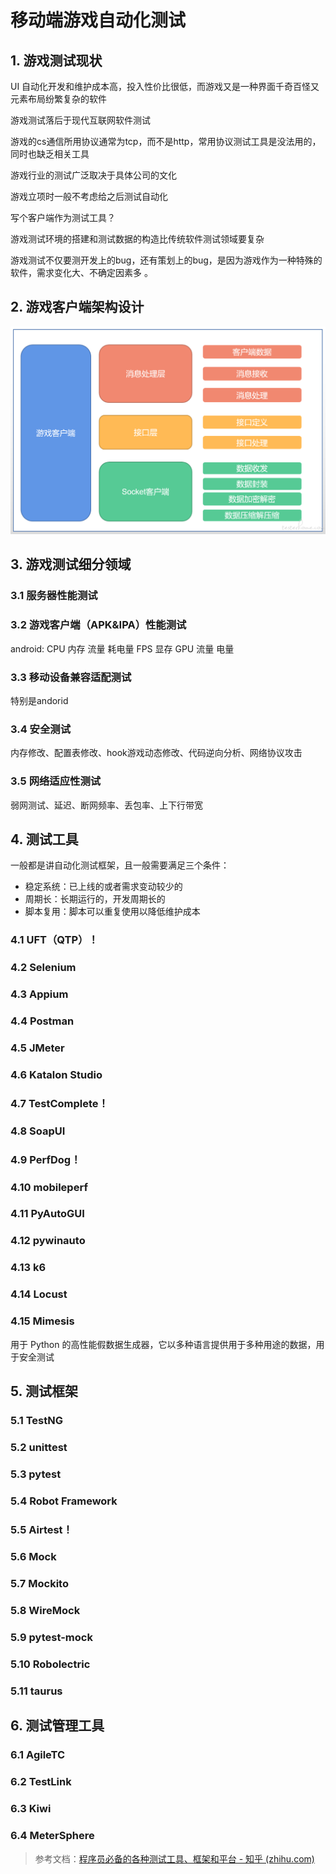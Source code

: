 # 移动端游戏自动化测试

## 1. 游戏测试现状

UI 自动化开发和维护成本高，投入性价比很低，而游戏又是一种界面千奇百怪又元素布局纷繁复杂的软件

游戏测试落后于现代互联网软件测试

游戏的cs通信所用协议通常为tcp，而不是http，常用协议测试工具是没法用的，同时也缺乏相关工具

游戏行业的测试广泛取决于具体公司的文化

游戏立项时一般不考虑给之后测试自动化

写个客户端作为测试工具？

游戏测试环境的搭建和测试数据的构造比传统软件测试领域要复杂

游戏测试不仅要测开发上的bug，还有策划上的bug，是因为游戏作为一种特殊的软件，需求变化大、不确定因素多 。



## 2. 游戏客户端架构设计



![10002](..\assets\10002.png)



## 3. 游戏测试细分领域

### 3.1 服务器性能测试

### 3.2 游戏客户端（APK&IPA）性能测试

android: CPU 内存 流量 耗电量 FPS 显存 GPU 流量 电量

### 3.3 移动设备兼容适配测试

特别是andorid

### 3.4 安全测试

内存修改、配置表修改、hook游戏动态修改、代码逆向分析、网络协议攻击

### 3.5 网络适应性测试

弱网测试、延迟、断网频率、丢包率、上下行带宽



## 4. 测试工具

一般都是讲自动化测试框架，且一般需要满足三个条件：

+ 稳定系统：已上线的或者需求变动较少的
+ 周期长：长期运行的，开发周期长的
+ 脚本复用：脚本可以重复使用以降低维护成本

### 4.1 UFT（QTP）！

### 4.2 Selenium

### 4.3 Appium

### 4.4 Postman

### 4.5 JMeter

### 4.6 Katalon Studio

### 4.7 TestComplete！

### 4.8 SoapUI

### 4.9 PerfDog！

### 4.10 mobileperf

### 4.11 PyAutoGUI

### 4.12 pywinauto

### 4.13 k6

### 4.14 Locust

### 4.15 Mimesis

用于 Python 的高性能假数据生成器，它以多种语言提供用于多种用途的数据，用于安全测试

## 5. 测试框架

### 5.1 TestNG

### 5.2 unittest

### 5.3 pytest

### 5.4 Robot Framework

### 5.5 Airtest！

### 5.6 Mock

### 5.7 Mockito

### 5.8 WireMock

### 5.9 pytest-mock

### 5.10 Robolectric

### 5.11 taurus

## 6. 测试管理工具

### 6.1 AgileTC

### 6.2 TestLink

### 6.3 Kiwi

### 6.4 MeterSphere



> 参考文档：[程序员必备的各种测试工具、框架和平台 - 知乎 (zhihu.com)](https://zhuanlan.zhihu.com/p/443736575)